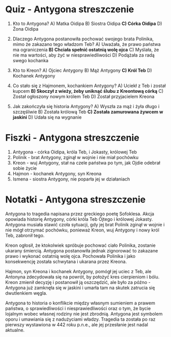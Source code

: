  # Quiz - Antygona streszczenie

1. Kto to Antygona?
   A) Matka Oidipa
   B) Siostra Oidipa
   **C) Córka Oidipa**
   D) Żona Oidipa

2. Dlaczego Antygona postanowiła pochować swojego brata Polinika, mimo że zakazano tego władzom Teb?
   A) Uważała, że prawo państwa ma ograniczenia
   **B) Chciała spełnić ostatnią wolę ojca**
   C) Myślała, że nie ma wartości, aby żyć w niesprawiedliwości
   D) Podążała za radą swego kochanka

3. Kto to Kreon?
   A) Ojciec Antygony
   B) Mąż Antygony
   **C) Król Teb**
   D) Kochanek Antygony

4. Co stało się z Hajmonem, kochankiem Antygony?
   A) Uciekł z Teb i został kupcem
   **B) Skoczył z wieży, żeby uniknąć ślubu z Kreontową córką**
   C) Został ogłoszony nowym królem Teb
   D) Został przyjacielem Kreona

5. Jak zakończyła się historia Antygony?
   A) Wyszła za mąż i żyła długo i szczęśliwie
   B) Została królową Teb
   **C) Została zamurowana żywcem w jaskini**
   D) Udała się na wygnanie

# Fiszki - Antygona streszczenie

1. Antygona - córka Oidipa, króla Teb, i Jokasty, królowej Teb
2. Polinik - brat Antygony, zginął w wojnie i nie miał pochówku
3. Kreon - wuj Antygony, stał na czele państwa po tym, jak Ojdie odebrał sobie życie
4. Hajmon - kochanek Antygony, syn Kreona
5. Ismena - siostra Antygony, nie poparła jej w działaniach

# Notatki - Antygona streszczenie

Antygona to tragedia napisana przez greckiego poetę Sofoklesa. Akcja opowiada historię Antygony, córki króla Teb Ojtego i królowej Jokasty. Antygona musiała stawić czoła sytuacji, gdy jej brat Polinik zginął w wojnie i nie mógł otrzymać pochówku, ponieważ Kreon, wuj Antygony i nowy król Teb, zabronił tego.

Kreon ogłosił, że ktokolwiek spróbuje pochować ciało Polinika, zostanie ukarany śmiercią. Antygona postanowiła jednak zignorować to zakazane prawo i wykonać ostatnią wolę ojca. Pochowała Polinika i jako konsekwencję została schwytana i ukarana przez Kreona.

Hajmon, syn Kreona i kochanek Antygony, pomógł jej uciec z Teb, ale Antonyna zdecydowała się na powrót, by położyć kres cierpieniom i bólu. Kreon zmienił decyzję i postanowił ją oszczędzić, ale było za późno - Antygona już zamknęła się w jaskini i umarła tam na skutek zatrucia się dwutlenkiem węgla.

Antygona to historia o konflikcie między własnym sumieniem a prawem państwa, o sprawiedliwości i niesprawiedliwości oraz o tym, że bycie lojalnym wobec własnej rodziny nie jest zbrodnią. Antygona jest symbolem oporu i umawiania się z nadużyciami władzy. Tragedia ta została po raz pierwszy wystawiona w 442 roku p.n.e., ale jej przesłanie jest nadal aktualne.